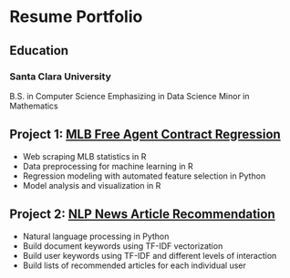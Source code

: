 # Resume Portfolio
## Education
### Santa Clara University
B.S. in Computer Science Emphasizing in Data Science
Minor in Mathematics 
## Project 1: [MLB Free Agent Contract Regression]()
- Web scraping MLB statistics in R
- Data preprocessing for machine learning in R
- Regression modeling with automated feature selection in Python
- Model analysis and visualization in R
## Project 2: [NLP News Article Recommendation](https://github.com/RHendoDS/NLP_News_Recommendation)
- Natural language processing in Python
- Build document keywords using TF-IDF vectorization
- Build user keywords using TF-IDF and different levels of interaction
- Build lists of recommended articles for each individual user 
